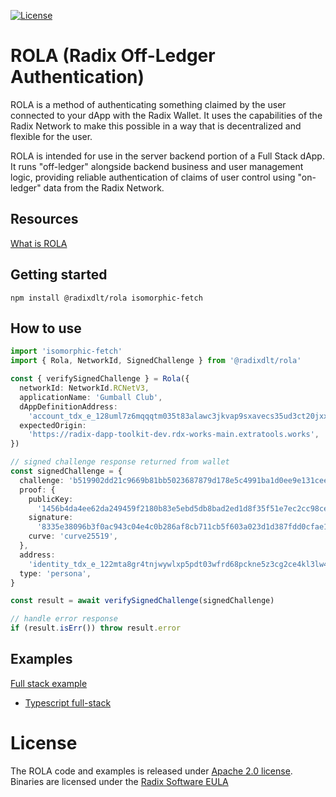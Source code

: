[![License](https://img.shields.io/badge/License-Apache_2.0-blue.svg)](https://opensource.org/licenses/Apache-2.0)

# ROLA (Radix Off-Ledger Authentication)

ROLA is a method of authenticating something claimed by the user connected to your dApp with the Radix Wallet. It uses the capabilities of the Radix Network to make this possible in a way that is decentralized and flexible for the user.

ROLA is intended for use in the server backend portion of a Full Stack dApp. It runs "off-ledger" alongside backend business and user management logic, providing reliable authentication of claims of user control using "on-ledger" data from the Radix Network.

## Resources

[What is ROLA](https://docs-babylon.radixdlt.com/main/frontend/rola.html)

## Getting started

`npm install @radixdlt/rola isomorphic-fetch`

## How to use

```typescript
import 'isomorphic-fetch'
import { Rola, NetworkId, SignedChallenge } from '@radixdlt/rola'

const { verifySignedChallenge } = Rola({
  networkId: NetworkId.RCNetV3,
  applicationName: 'Gumball Club',
  dAppDefinitionAddress:
    'account_tdx_e_128uml7z6mqqqtm035t83alawc3jkvap9sxavecs35ud3ct20jxxuhl',
  expectedOrigin:
    'https://radix-dapp-toolkit-dev.rdx-works-main.extratools.works',
})

// signed challenge response returned from wallet
const signedChallenge = {
  challenge: 'b519902dd21c9669b81bb5023687879d178e5c4991ba1d0ee9e131cee365bafa',
  proof: {
    publicKey:
      '1456b4da4ee62da249459f2180b83e5ebd5db8bad2ed1d8f35f51e7ec2cc98ce',
    signature:
      '8335e38096b3f0ac943c04e4c0b286af8cb711cb5f603a023d1d387fdd0cfae1a0255bcdb5d75cd43690413798959bd4c05af9b86f30d6ff74561bb9c8869202',
    curve: 'curve25519',
  },
  address:
    'identity_tdx_e_122mta8gr4tnjwywlxp5pdt03wfrd68pckne5z3cg2ce4kl3lw48ucy',
  type: 'persona',
}

const result = await verifySignedChallenge(signedChallenge)

// handle error response
if (result.isErr()) throw result.error
```

## Examples

[Full stack example](https://github.com/radixdlt/rola-examples)

- [Typescript full-stack](/examples/typescript-full-stack/README.md)

# License

The ROLA code and examples is released under [Apache 2.0 license](LICENSE). Binaries are licensed under the [Radix Software EULA](http://www.radixdlt.com/terms/genericEULA)
